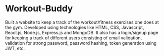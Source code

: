 # Workout-Buddy

Built a website to keep a track of the workout/fitness exercises one does at the gym.
Developed using technologies like HTML, CSS, Javascript, React.js, Node.js, Express.js and MongoDB.
It also has a login/signup page for keeping a track of different users consisting of email validation, validation for 
strong password, password hashing, token generation using JWT, etc.
